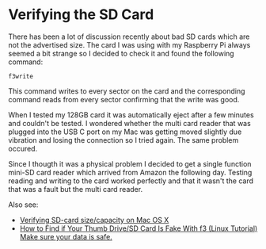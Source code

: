 # Verifying the SD Card 
 

There has been a lot of discussion recently about bad SD cards which are not the advertised size. The card I was using with my Raspberry Pi always seemed a 
bit strange so I decided to check it and found the following command:

```f3write```

This command writes to every sector on the card and the corresponding command reads from every sector confirming that the write was good.

When I tested my 128GB card it was automatically eject after a few minutes and couldn't be tested. I wondered whether the multi card reader that was plugged 
into the USB C port on my Mac was getting moved slightly due vibration and losing the connection so I tried again. The same problem occured.

Since I thougth it was a physical problem I decided to get a single function mini-SD card reader which arrived from Amazon the following day. Testing reading 
and writing to the card worked perfectly and that it wasn't the card that was a fault but the multi card reader.

Also see:

* [Verifying SD-card size/capacity on Mac OS X](https://daniel-starling.com/blog/2017/10/15/mac-os-x-verify-sd-card/)
* [How to Find if Your Thumb Drive/SD Card Is Fake With f3 (Linux Tutorial) Make sure your data is safe.](https://medium.com/@drawn_stories/how-to-find-if-your-thumb-drive-sd-card-is-fake-with-f3-linux-tutorial-f0109bef63ea)
